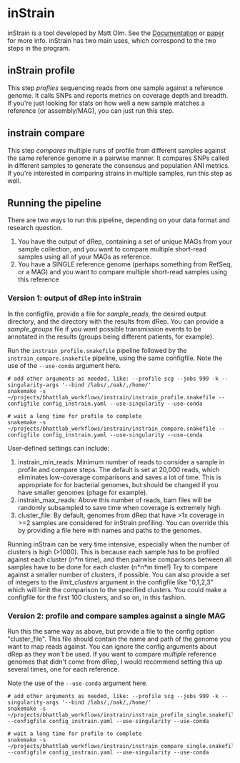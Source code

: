 # inStrain 

inStrain is a tool developed by Matt Olm. See the [Documentation](https://instrain.readthedocs.io/en/latest/) or [paper](http://www.nature.com/articles/s41587-020-00797-0) for more info. inStrain has two main uses, which correspond to the two steps in the program. 

## inStrain profile
This step _profiles_ sequencing reads from one sample against a reference genome. It calls SNPs and reports metrics on coverage depth and breadth. If you're just looking for stats on how well a new sample matches a reference (or assembly/MAG), you can just run this step. 

## instrain compare
This step _compares_ multiple runs of profile from different samples against the same reference genome in a pairwise manner. It compares SNPs called in different samples to generate the consensus and population ANI metrics. If you're interested in comparing strains in multiple samples, run this step as well. 

## Running the pipeline
There are two ways to run this pipeline, depending on your data format and research question. 

 1. You have the output of dRep, containing a set of unique MAGs from your sample collection, and you want to compare multiple short-read samples using all of your MAGs as reference. 
 2. You have a SINGLE reference genome (perhaps something from RefSeq, or a MAG) and you want to compare multiple short-read samples using this reference 

### Version 1: output of dRep into inStrain
In the configfile, provide a file for _sample_reads_, the desired output directory, and the directory with the results from dRep. You can provide a _sample_groups_ file if you want possible transmission events to be annotated in the results (groups being different patients, for example). 

Run the `instrain_profile.snakefile` pipeline followed by the `instrain_compare.snakefile` pipeline, using the same configfile. Note the use of the `--use-conda` argument here.

```
# add other arguments as needed, like: --profile scg --jobs 999 -k --singularity-args '--bind /labs/,/oak/,/home/' 
snakemake -s ~/projects/bhattlab_workflows/instrain/instrain_profile.snakefile --configfile config_instrain.yaml --use-singularity --use-conda 

# wait a long time for profile to complete
snakemake -s ~/projects/bhattlab_workflows/instrain/instrain_compare.snakefile --configfile config_instrain.yaml --use-singularity --use-conda 
```

User-defined settings can include: 
 1. instrain_min_reads: Minimum number of reads to consider a sample in profile and compare steps. The default is set at 20,000 reads, which eliminates low-coverage comparisons and saves a lot of time. This is appropriate for for bacterial genomes, but should be changed if you have smaller genomes (phage for example). 
 2. instrain_max_reads: Above this number of reads, bam files will be randomly subsampled to save time when coverage is extremely high. 
 3. cluster_file: By default, genomes from dRep that have >1x coverage in >=2 samples are considered for inStrain profiling. You can override this by providing a file here with names and paths to the genomes. 

Running inStrain can be very time intensive, especially when the number of clusters is high (>1000). This is because each sample has to be profiled against each cluster (n\*m time), and then pairwise comparisons between all samples have to be done for each cluster (n\*n\*m time!) Try to compare against a smaller number of clusters, if possible. You can also provide a set of integers to the _limit_clusters_ argument in the configfile like "0,1,2,3" which will limit the comparison to the specified clusters. You could make a configfile for the first 100 clusters, and so on, in this fashion. 


### Version 2: profile and compare samples against a single MAG 
Run this the same way as above, but provide a file to the config option "cluster_file". This file should contain the name and path of the genome you want to map reads against. You can ignore the config arguments about dRep as they won't be used. If you want to compare _multiple_ reference genomes that didn't come from dRep, I would recommend setting this up several times, one for each reference. 

Note the use of the `--use-conda` argument here.
```
# add other arguments as needed, like: --profile scg --jobs 999 -k --singularity-args '--bind /labs/,/oak/,/home/' 
snakemake -s ~/projects/bhattlab_workflows/instrain/instrain_profile_single.snakefile --configfile config_instrain.yaml --use-singularity --use-conda 

# wait a long time for profile to complete
snakemake -s ~/projects/bhattlab_workflows/instrain/instrain_compare_single.snakefile --configfile config_instrain.yaml --use-singularity --use-conda 
```